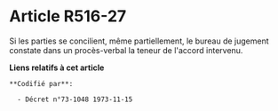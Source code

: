 # Article R516-27

Si les parties se concilient, même partiellement, le bureau de jugement constate dans un procès-verbal la teneur de l'accord
intervenu.

**Liens relatifs à cet article**

	**Codifié par**:

	  - Décret n°73-1048 1973-11-15
